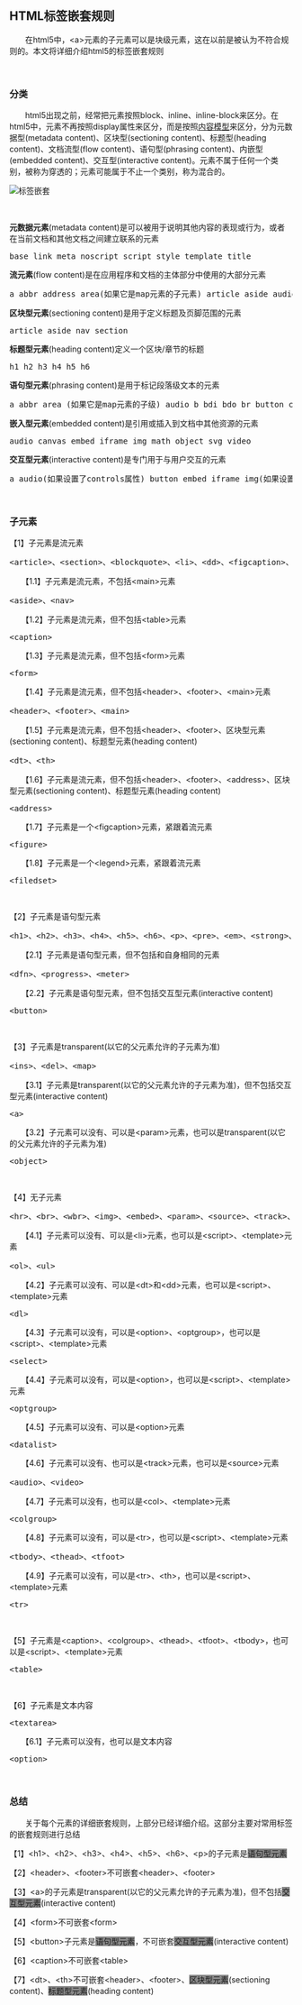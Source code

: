 ## HTML标签嵌套规则

 　　在html5中，&lt;a&gt;元素的子元素可以是块级元素，这在以前是被认为不符合规则的。本文将详细介绍html5的标签嵌套规则

&nbsp;

### 分类

 　　html5出现之前，经常把元素按照block、inline、inline-block来区分。在html5中，元素不再按照display属性来区分，而是按照[内容模型](http://www.cnblogs.com/xiaohuochai/p/5046584.html)来区分，分为元数据型(metadata content)、区块型(sectioning content)、标题型(heading content)、文档流型(flow content)、语句型(phrasing content)、内嵌型(embedded content)、交互型(interactive content)。元素不属于任何一个类别，被称为穿透的；元素可能属于不止一个类别，称为混合的。

![标签嵌套](http://images2015.cnblogs.com/blog/740839/201604/740839-20160426090647392-1781385917.png)

&nbsp;

**元数据元素**(metadata content)是可以被用于说明其他内容的表现或行为，或者在当前文档和其他文档之间建立联系的元素

<div class="cnblogs_code">
<pre>base link meta noscript script style template title</pre>
</div>

**流元素**(flow content)是在应用程序和文档的主体部分中使用的大部分元素

<div class="cnblogs_code">
<pre>a abbr address area(如果它是map元素的子元素) article aside audio b bdi bdo blockquote br button canvas cite code data datalist del dfn div dl em embed fieldset figure footer form h1 h2 h3 h4 h5 h6 header hr i iframe img input ins kbd keygen label main map mark math meter nav noscript object ol output p pre progress q ruby s samp script section select small span strong sub sup svg table template textarea time u ul var video wbr text</pre>
</div>

**区块型元素**(sectioning content)是用于定义标题及页脚范围的元素

<div class="cnblogs_code">
<pre>article aside nav section</pre>
</div>

**标题型元素**(heading content)定义一个区块/章节的标题

<div class="cnblogs_code">
<pre>h1 h2 h3 h4 h5 h6</pre>
</div>

**语句型元素**(phrasing content)是用于标记段落级文本的元素

<div class="cnblogs_code">
<pre>a abbr area (如果它是map元素的子级) audio b bdi bdo br button canvas cite code data datalist del dfn em embed i iframe img input ins kbd keygen label map mark math meter noscript object output progress q ruby s samp script select small span strong sub sup svg template textarea time u var video wbr text</pre>
</div>

**嵌入型元素**(embedded content)是引用或插入到文档中其他资源的元素

<div class="cnblogs_code">
<pre>audio canvas embed iframe img math object svg video</pre>
</div>

**交互型元素**(interactive content)是专门用于与用户交互的元素

<div class="cnblogs_code">
<pre>a audio(如果设置了controls属性) button embed iframe img(如果设置了usemap属性) input(如果type属性不为hidden) keygen label object(如果设置了usemap属性) select textarea video (如果设置了controls属性)</pre>
</div>

&nbsp;

### 子元素

【1】子元素是流元素

<div class="cnblogs_code">
<pre>&lt;article&gt;、&lt;section&gt;、&lt;blockquote&gt;、&lt;li&gt;、&lt;dd&gt;、&lt;figcaption&gt;、&lt;div&gt;、&lt;main&gt;、&lt;td&gt;</pre>
</div>

　　【1.1】子元素是流元素，不包括&lt;main&gt;元素

<div class="cnblogs_code">
<pre>&lt;aside&gt;、&lt;nav&gt;</pre>
</div>

　　【1.2】子元素是流元素，但不包括&lt;table&gt;元素

<div class="cnblogs_code">
<pre>&lt;caption&gt;</pre>
</div>

　　【1.3】子元素是流元素，但不包括&lt;form&gt;元素

<div class="cnblogs_code">
<pre>&lt;form&gt;</pre>
</div>

　　【1.4】子元素是流元素，但不包括&lt;header&gt;、&lt;footer&gt;、&lt;main&gt;元素

<div class="cnblogs_code">
<pre>&lt;header&gt;、&lt;footer&gt;、&lt;main&gt;</pre>
</div>

　　【1.5】子元素是流元素，但不包括&lt;header&gt;、&lt;footer&gt;、区块型元素(sectioning content)、标题型元素(heading content)

<div class="cnblogs_code">
<pre>&lt;dt&gt;、&lt;th&gt;</pre>
</div>

　　【1.6】子元素是流元素，但不包括&lt;header&gt;、&lt;footer&gt;、&lt;address&gt;、区块型元素(sectioning content)、标题型元素(heading content)

<div class="cnblogs_code">
<pre>&lt;address&gt;</pre>
</div>

　　【1.7】子元素是一个&lt;figcaption&gt;元素，紧跟着流元素

<div class="cnblogs_code">
<pre>&lt;figure&gt;</pre>
</div>

　　【1.8】子元素是一个&lt;legend&gt;元素，紧跟着流元素

<div class="cnblogs_code">
<pre>&lt;filedset&gt;</pre>
</div>

&nbsp;

【2】子元素是语句型元素

<div class="cnblogs_code">
<pre>&lt;h1&gt;、&lt;h2&gt;、&lt;h3&gt;、&lt;h4&gt;、&lt;h5&gt;、&lt;h6&gt;、&lt;p&gt;、&lt;pre&gt;、&lt;em&gt;、&lt;strong&gt;、&lt;small&gt;、&lt;s&gt;、&lt;cite&gt;、&lt;q&gt;、&lt;abbr&gt;、&lt;data&gt;、&lt;time&gt;、&lt;code&gt;、&lt;var&gt;、&lt;samp&gt;</span>、&lt;kbd&gt;、&lt;sub&gt;、&lt;sup&gt;、&lt;i&gt;、&lt;b&gt;、&lt;u&gt;、&lt;mark&gt;、&lt;bdi&gt;、&lt;bdo&gt;、&lt;span&gt;、&lt;input&gt;、&lt;output&gt;、&lt;legend&gt;、&lt;label&gt;</pre>
</div>

　　【2.1】子元素是语句型元素，但不包括和自身相同的元素

<div class="cnblogs_code">
<pre>&lt;dfn&gt;、&lt;progress&gt;、&lt;meter&gt;</pre>
</div>

　　【2.2】子元素是语句型元素，但不包括交互型元素(interactive content)

<div class="cnblogs_code">
<pre>&lt;button&gt;</pre>
</div>

&nbsp;

【3】子元素是transparent(以它的父元素允许的子元素为准)

<div class="cnblogs_code">
<pre>&lt;ins&gt;、&lt;del&gt;、&lt;map&gt;</pre>
</div>

　　【3.1】子元素是transparent(以它的父元素允许的子元素为准)，但不包括交互型元素(interactive content)

<div class="cnblogs_code">
<pre>&lt;a&gt;</pre>
</div>

　　【3.2】子元素可以没有、可以是&lt;param&gt;元素，也可以是transparent(以它的父元素允许的子元素为准)

<div class="cnblogs_code">
<pre>&lt;object&gt;</span></pre>
</div>

&nbsp;

【4】无子元素

<div class="cnblogs_code">
<pre>&lt;hr&gt;、&lt;br&gt;、&lt;wbr&gt;、&lt;img&gt;、&lt;embed&gt;、&lt;param&gt;、&lt;source&gt;、&lt;track&gt;、&lt;area&gt;、&lt;col&gt;、&lt;keygen&gt;</pre>
</div>

　　【4.1】子元素可以没有、可以是&lt;li&gt;元素，也可以是&lt;script&gt;、&lt;template&gt;元素

<div class="cnblogs_code">
<pre>&lt;ol&gt;、&lt;ul&gt;</pre>
</div>

　　【4.2】子元素可以没有、可以是&lt;dt&gt;和&lt;dd&gt;元素，也可以是&lt;script&gt;、&lt;template&gt;元素

<div class="cnblogs_code">
<pre>&lt;dl&gt;</pre>
</div>

　　【4.3】子元素可以没有，可以是&lt;option&gt;、&lt;optgroup&gt;，也可以是&lt;script&gt;、&lt;template&gt;元素

<div class="cnblogs_code">
<pre>&lt;select&gt;</span></pre>
</div>

　　【4.4】子元素可以没有，可以是&lt;option&gt;，也可以是&lt;script&gt;、&lt;template&gt;元素

<div class="cnblogs_code">
<pre>&lt;optgroup&gt;</pre>
</div>

　　【4.5】子元素可以没有、可以是&lt;option&gt;元素

<div class="cnblogs_code">
<pre>&lt;datalist&gt;</pre>
</div>

　　【4.6】子元素可以没有、也可以是&lt;track&gt;元素，也可以是&lt;source&gt;元素

<div class="cnblogs_code">
<pre>&lt;audio&gt;、&lt;video&gt;</pre>
</div>

　　【4.7】子元素可以没有，也可以是&lt;col&gt;、&lt;template&gt;元素

<div class="cnblogs_code">
<pre>&lt;colgroup&gt;</pre>
</div>

　　【4.8】子元素可以没有，可以是&lt;tr&gt;，也可以是&lt;script&gt;、&lt;template&gt;元素

<div class="cnblogs_code">
<pre>&lt;tbody&gt;、&lt;thead&gt;、&lt;tfoot&gt;</pre>
</div>

　　【4.9】子元素可以没有，可以是&lt;tr&gt;、&lt;th&gt;，也可以是&lt;script&gt;、&lt;template&gt;元素

<div class="cnblogs_code">
<pre>&lt;tr&gt;</pre>
</div>

&nbsp;

【5】子元素是&lt;caption&gt;、&lt;colgroup&gt;、&lt;thead&gt;、&lt;tfoot&gt;、&lt;tbody&gt;，也可以是&lt;script&gt;、&lt;template&gt;元素

<div class="cnblogs_code">
<pre>&lt;table&gt;</pre>
</div>

&nbsp;

【6】子元素是文本内容

<div class="cnblogs_code">
<pre>&lt;textarea&gt;</pre>
</div>

　　【6.1】子元素可以没有，也可以是文本内容

<div class="cnblogs_code">
<pre>&lt;option&gt;</pre>
</div>

&nbsp;

### 总结

 　　关于每个元素的详细嵌套规则，上部分已经详细介绍。这部分主要对常用标签的嵌套规则进行总结


【1】&lt;h1&gt;、&lt;h2&gt;、&lt;h3&gt;、&lt;h4&gt;、&lt;h5&gt;、&lt;h6&gt;、&lt;p&gt;的子元素是<span style="background-color: #888888;" title="a abbr area (如果它是map元素的子级) audio b bdi bdo br button canvas cite code data datalist del dfn em embed i iframe img input ins kbd keygen label map mark math meter noscript object output progress q ruby s samp script select small span strong sub sup svg template textarea time u var video wbr text">语句型元素</span>

【2】&lt;header&gt;、&lt;footer&gt;不可嵌套&lt;header&gt;、&lt;footer&gt;

【3】&lt;a&gt;的子元素是transparent(以它的父元素允许的子元素为准)，但不包括<span style="background-color: #888888;" title="a audio(如果设置了controls属性) button embed iframe img(如果设置了usemap属性) input(如果type属性不为hidden) keygen label object(如果设置了usemap属性) select textarea video (如果设置了controls属性)">交互型元素</span>(interactive content)

【4】&lt;form&gt;不可嵌套&lt;form&gt;

【5】&lt;button&gt;子元素是<span style="background-color: #888888;" title="a abbr area (如果它是map元素的子级) audio b bdi bdo br button canvas cite code data datalist del dfn em embed i iframe img input ins kbd keygen label map mark math meter noscript object output progress q ruby s samp script select small span strong sub sup svg template textarea time u var video wbr text">语句型元素</span>，不可嵌套<span style="background-color: #888888;" title="a audio(如果设置了controls属性) button embed iframe img(如果设置了usemap属性) input(如果type属性不为hidden) keygen label object(如果设置了usemap属性) select textarea video (如果设置了controls属性)">交互型元素</span>(interactive content)

【6】&lt;caption&gt;不可嵌套&lt;table&gt;

【7】&lt;dt&gt;、&lt;th&gt;不可嵌套&lt;header&gt;、&lt;footer&gt;、<span style="background-color: #888888;" title="article aside nav section">区块型元素</span>(sectioning content)、<span style="background-color: #888888;" title="h1 h2 h3 h4 h5 h6">标题型元素</span>(heading content)


